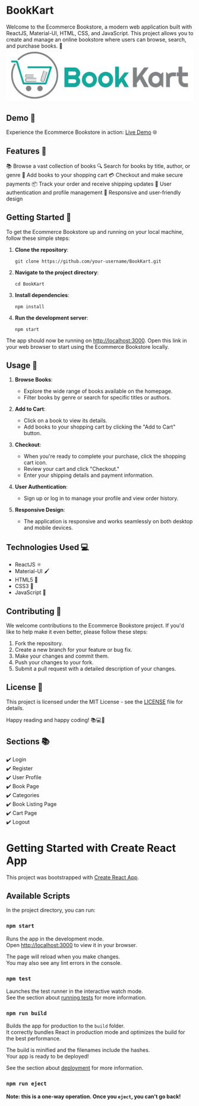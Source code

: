 # BookKart

Welcome to the Ecommerce Bookstore, a modern web application built with ReactJS, Material-UI, HTML, CSS, and JavaScript. This project allows you to create and manage an online bookstore where users can browse, search, and purchase books. 📖
<img src="bookstore.png" width="900">

## Demo 🚀

Experience the Ecommerce Bookstore in action: [Live Demo](https://bookkart.netlify.app/) 🌐

## Features 🌟

📚 Browse a vast collection of books
🔍 Search for books by title, author, or genre
🛒 Add books to your shopping cart
💳 Checkout and make secure payments
📦 Track your order and receive shipping updates
👤 User authentication and profile management
🌟 Responsive and user-friendly design

## Getting Started 🚀

To get the Ecommerce Bookstore up and running on your local machine, follow these simple steps:

1. **Clone the repository**:

   ```
   git clone https://github.com/your-username/BookKart.git
   ```

2. **Navigate to the project directory**:

   ```
   cd BookKart
   ```

3. **Install dependencies**:

   ```
   npm install
   ```

4. **Run the development server**:
   ```
   npm start
   ```

The app should now be running on [http://localhost:3000](http://localhost:3000). Open this link in your web browser to start using the Ecommerce Bookstore locally.

## Usage 📖

1. **Browse Books**:

   - Explore the wide range of books available on the homepage.
   - Filter books by genre or search for specific titles or authors.

2. **Add to Cart**:

   - Click on a book to view its details.
   - Add books to your shopping cart by clicking the "Add to Cart" button.

3. **Checkout**:

   - When you're ready to complete your purchase, click the shopping cart icon.
   - Review your cart and click "Checkout."
   - Enter your shipping details and payment information.

4. **User Authentication**:

   - Sign up or log in to manage your profile and view order history.

5. **Responsive Design**:
   - The application is responsive and works seamlessly on both desktop and mobile devices.

## Technologies Used 💻

- ReactJS ⚛️
- Material-UI 🖌️
- HTML5 📄
- CSS3 🎨
- JavaScript 📜

## Contributing 🤝

We welcome contributions to the Ecommerce Bookstore project. If you'd like to help make it even better, please follow these steps:

1. Fork the repository.
2. Create a new branch for your feature or bug fix.
3. Make your changes and commit them.
4. Push your changes to your fork.
5. Submit a pull request with a detailed description of your changes.

## License 📝

This project is licensed under the MIT License - see the [LICENSE](LICENSE) file for details.

Happy reading and happy coding! 📚💻🚀

## Sections 📚

✔️ Login\
✔️ Register\
✔️ User Profile\
✔️ Book Page\
✔️ Categories\
✔️ Book Listing Page\
✔️ Cart Page\
✔️ Logout

# Getting Started with Create React App

This project was bootstrapped with [Create React App](https://github.com/facebook/create-react-app).

## Available Scripts

In the project directory, you can run:

### `npm start`

Runs the app in the development mode.\
Open [http://localhost:3000](http://localhost:3000) to view it in your browser.

The page will reload when you make changes.\
You may also see any lint errors in the console.

### `npm test`

Launches the test runner in the interactive watch mode.\
See the section about [running tests](https://facebook.github.io/create-react-app/docs/running-tests) for more information.

### `npm run build`

Builds the app for production to the `build` folder.\
It correctly bundles React in production mode and optimizes the build for the best performance.

The build is minified and the filenames include the hashes.\
Your app is ready to be deployed!

See the section about [deployment](https://facebook.github.io/create-react-app/docs/deployment) for more information.

### `npm run eject`

**Note: this is a one-way operation. Once you `eject`, you can't go back!**
